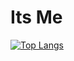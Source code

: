 # Its Me

[![Top Langs](https://github-readme-stats.vercel.app/api/top-langs/?username=arisu101&langs_count=4&theme=dracula)](https://github.com/arisu101)

